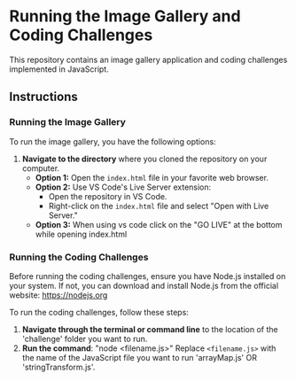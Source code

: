 # Running the Image Gallery and Coding Challenges

This repository contains an image gallery application and coding challenges implemented in JavaScript.

## Instructions

### Running the Image Gallery

To run the image gallery, you have the following options:

1. **Navigate to the directory** where you cloned the repository on your computer.
   - **Option 1:** Open the `index.html` file in your favorite web browser.
   - **Option 2:** Use VS Code's Live Server extension:
     - Open the repository in VS Code.
     - Right-click on the `index.html` file and select "Open with Live Server."
   - **Option 3:** When using vs code click on the "GO LIVE" at the bottom while opening index.html

### Running the Coding Challenges

Before running the coding challenges, ensure you have Node.js installed on your system. If not, you can download and install Node.js from the official website: https://nodejs.org

To run the coding challenges, follow these steps:

1. **Navigate through the terminal or command line** to the location of the 'challenge' folder you want to run.
2. **Run the command**: "node <filename.js>" Replace `<filename.js>` with the name of the JavaScript file you want to run 'arrayMap.js' OR 'stringTransform.js'.
